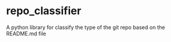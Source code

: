 # repo_classifier
A python library for classify the type of the git repo based on the README.md file
